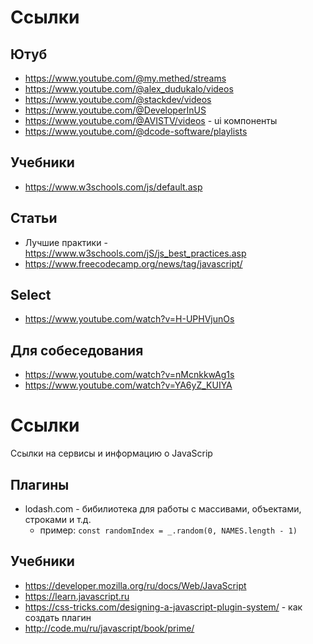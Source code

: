 # Ссылки

## Ютуб
- https://www.youtube.com/@my.methed/streams
- https://www.youtube.com/@alex_dudukalo/videos
- https://www.youtube.com/@stackdev/videos
- https://www.youtube.com/@DeveloperInUS
- https://www.youtube.com/@AVISTV/videos - ui компоненты
- https://www.youtube.com/@dcode-software/playlists

## Учебники
- https://www.w3schools.com/js/default.asp

## Статьи
- Лучшие практики - https://www.w3schools.com/jS/js_best_practices.asp
- https://www.freecodecamp.org/news/tag/javascript/

## Select
- https://www.youtube.com/watch?v=H-UPHVjunOs

## Для собеседования
- https://www.youtube.com/watch?v=nMcnkkwAg1s
- https://www.youtube.com/watch?v=YA6yZ_KUIYA

# Ссылки
Ссылки на сервисы и информацию о JavaScrip

## Плагины
- lodash.com - бибилиотека для работы с массивами, объектами, строками и т.д.
  - пример: `const randomIndex = _.random(0, NAMES.length - 1)`

## Учебники
- https://developer.mozilla.org/ru/docs/Web/JavaScript
- https://learn.javascript.ru
- https://css-tricks.com/designing-a-javascript-plugin-system/ - как создать плагин
- http://code.mu/ru/javascript/book/prime/
